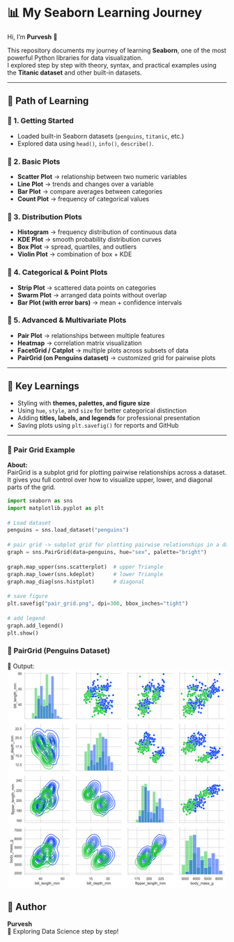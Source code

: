 # 📊 My Seaborn Learning Journey  

Hi, I’m **Purvesh** 👋  

This repository documents my journey of learning **Seaborn**, one of the most powerful Python libraries for data visualization.  
I explored step by step with theory, syntax, and practical examples using the **Titanic dataset** and other built-in datasets.  

---

## 🚀 Path of Learning  
### 🔹 1. Getting Started  
- Loaded built-in Seaborn datasets (`penguins`, `titanic`, etc.)  
- Explored data using `head()`, `info()`, `describe()`.  

### 🔹 2. Basic Plots  
- **Scatter Plot** → relationship between two numeric variables  
- **Line Plot** → trends and changes over a variable  
- **Bar Plot** → compare averages between categories  
- **Count Plot** → frequency of categorical values  

### 🔹 3. Distribution Plots  
- **Histogram** → frequency distribution of continuous data  
- **KDE Plot** → smooth probability distribution curves  
- **Box Plot** → spread, quartiles, and outliers  
- **Violin Plot** → combination of box + KDE  

### 🔹 4. Categorical & Point Plots  
- **Strip Plot** → scattered data points on categories  
- **Swarm Plot** → arranged data points without overlap  
- **Bar Plot (with error bars)** → mean + confidence intervals  

### 🔹 5. Advanced & Multivariate Plots  
- **Pair Plot** → relationships between multiple features  
- **Heatmap** → correlation matrix visualization  
- **FacetGrid / Catplot** → multiple plots across subsets of data  
- **PairGrid (on Penguins dataset)** → customized grid for pairwise plots  

---
## 📌 Key Learnings  
- Styling with **themes, palettes, and figure size**  
- Using `hue`, `style`, and `size` for better categorical distinction  
- Adding **titles, labels, and legends** for professional presentation  
- Saving plots using `plt.savefig()` for reports and GitHub  

---

### 🔹 Pair Grid Example  
**About:**  
PairGrid is a subplot grid for plotting pairwise relationships across a dataset.  
It gives you full control over how to visualize upper, lower, and diagonal parts of the grid.  

```python
import seaborn as sns
import matplotlib.pyplot as plt

# Load dataset
penguins = sns.load_dataset("penguins")

# pair grid -> subplot grid for plotting pairwise relationships in a data set
graph = sns.PairGrid(data=penguins, hue="sex", palette="bright")

graph.map_upper(sns.scatterplot)  # upper Triangle
graph.map_lower(sns.kdeplot)      # lower Triangle
graph.map_diag(sns.histplot)      # diagonal

# save figure
plt.savefig("pair_grid.png", dpi=300, bbox_inches="tight")

# add legend
graph.add_legend()
plt.show()

```
### 🔹 PairGrid (Penguins Dataset)  
📌 Output:  
![PairGrid Example](pair_grid.png) 

## 👤 Author  
**Purvesh**  
📍 Exploring Data Science step by step!  
